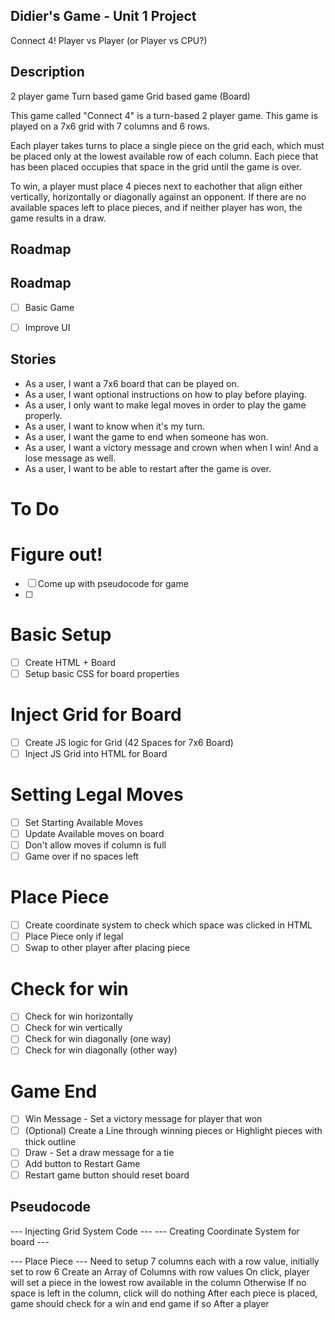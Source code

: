## Didier's Game - Unit 1 Project
Connect 4!
Player vs Player
(or Player vs CPU?)

## Description
2 player game
Turn based game
Grid based game (Board)

This game called "Connect 4" is a turn-based 2 player game.
This game is played on a 7x6 grid with 7 columns and 6 rows.

Each player takes turns to place a single piece on the grid each, which must be placed only at the lowest available row of each column.
Each piece that has been placed occupies that space in the grid until the game is over.

To win, a player must place 4 pieces next to eachother that align either vertically, horizontally or diagonally against an opponent.
If there are no available spaces left to place pieces, and if neither player has won, the game results in a draw.

## Roadmap

## Roadmap
 - [ ] Basic Game
 - [ ] Improve UI


## Stories
- As a user, I want a 7x6 board that can be played on.
- As a user, I want optional instructions on how to play before playing.
- As a user, I only want to make legal moves in order to play the game properly.
- As a user, I want to know when it's my turn.
- As a user, I want the game to end when someone has won.
- As a user, I want a victory message and crown when when I win! And a lose message as well.
- As a user, I want to be able to restart after the game is over.



# To Do



# Figure out! 
- [ ] Come up with pseudocode for game
- [ ] 

# Basic Setup
- [ ] Create HTML + Board 
- [ ] Setup basic CSS for board properties

# Inject Grid for Board
- [ ] Create JS logic for Grid (42 Spaces for 7x6 Board)
- [ ] Inject JS Grid into HTML for Board

# Setting Legal Moves
- [ ] Set Starting Available Moves 
- [ ] Update Available moves on board
- [ ] Don't allow moves if column is full
- [ ] Game over if no spaces left

# Place Piece
- [ ] Create coordinate system to check which space was clicked in HTML
- [ ] Place Piece only if legal
- [ ] Swap to other player after placing piece

# Check for win
- [ ] Check for win horizontally
- [ ] Check for win vertically
- [ ] Check for win diagonally (one way)
- [ ] Check for win diagonally (other way)

# Game End
- [ ] Win Message - Set a victory message for player that won
- [ ] (Optional) Create a Line through winning pieces or Highlight pieces with thick outline
- [ ] Draw - Set a draw message for a tie 
- [ ] Add button to Restart Game
- [ ] Restart game button should reset board

## Pseudocode
--- Injecting Grid System Code ---
--- Creating Coordinate System for board ---

--- Place Piece ---
Need to setup 7 columns each with a row value, initially set to row 6
Create an Array of Columns with row values
On click, player will set a piece in the lowest row available in the column
Otherwise If no space is left in the column, click will do nothing
After each piece is placed, game should check for a win and end game if so
After a player 



